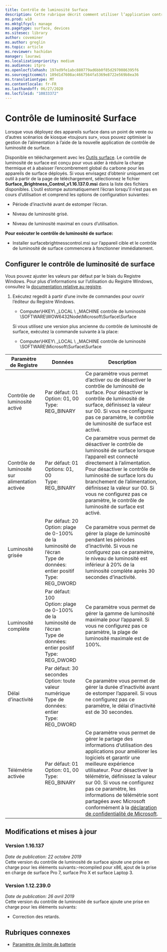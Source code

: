 ```yaml
---
title: Contrôle de luminosité Surface
description: Cette rubrique décrit comment utiliser l’application contrôle de luminosité de surface pour gérer la luminosité de l’affichage dans les scénarios de point de vente et Kiosk.
ms.prod: w10
ms.mktglfcycl: manage
ms.pagetype: surface, devices
ms.sitesec: library
author: coveminer
ms.author: greglin
ms.topic: article
ms.reviewer: hachidan
manager: laurawi
ms.localizationpriority: medium
ms.audience: itpro
ms.openlocfilehash: 197ed9fe1abc880779ad6bb0f85d2970086395f6
ms.sourcegitcommit: 109d1d7608ac4667564fa5369e8722e569b8ea36
ms.translationtype: MT
ms.contentlocale: fr-FR
ms.lasthandoff: 06/27/2020
ms.locfileid: "10833372"
---
```

# Contrôle de luminosité Surface

Lorsque vous déployez des appareils surface dans un point de vente ou d’autres scénarios de kiosque «toujours sur», vous pouvez optimiser la gestion de l’alimentation à l’aide de la nouvelle application de contrôle de luminosité de surface.

Disponible en téléchargement avec les [Outils surface](https://www.microsoft.com/download/details.aspx?id=46703).
Le contrôle de luminosité de surface est conçu pour vous aider à réduire la charge thermique et à abaisser l’encombrement global du carbone pour les appareils de surface déployés.
Si vous envisagez d’obtenir uniquement cet outil à partir de la page de téléchargement, sélectionnez le fichier **Surface_Brightness_Control_v1.16.137.0.msi** dans la liste des fichiers disponibles.
L’outil estompe automatiquement l’écran lorsqu’il n’est pas en cours d’utilisation et comprend les options de configuration suivantes:

- Période d’inactivité avant de estomper l’écran.

- Niveau de luminosité grisé.

- Niveau de luminosité maximal en cours d’utilisation.

**Pour exécuter le contrôle de luminosité de surface:**

- Installer surfacebrightnesscontrol.msi sur l’appareil cible et le contrôle de luminosité de surface commencera à fonctionner immédiatement.

## Configurer le contrôle de luminosité de surface

Vous pouvez ajuster les valeurs par défaut par le biais du Registre Windows. Pour plus d’informations sur l’utilisation du Registre Windows, consultez la [documentation relative au registre](https://docs.microsoft.com/windows/desktop/sysinfo/registry).

1.  Exécutez regedit à partir d’une invite de commandes pour ouvrir l’éditeur du Registre Windows.
    
      - Computer\HKEY\ _LOCAL \ _MACHINE contrôle de luminosité \SOFTWARE\WOW6432Node\Microsoft\Surface\Surface 
    
    Si vous utilisez une version plus ancienne du contrôle de luminosité de surface, exécutez la commande suivante à la place:
    
      - Computer\HKEY\ _LOCAL \ _MACHINE contrôle de luminosité \SOFTWARE\Microsoft\Surface\Surface


| Paramètre de Registre | Données| Description  
|-----------|------------|---------------
| Contrôle de luminosité activé  |  Par défaut: 01  <br> Option: 01, 00 <br> Type: REG_BINARY |  Ce paramètre vous permet d’activer ou de désactiver le contrôle de luminosité de surface. Pour désactiver le contrôle de luminosité de surface, définissez la valeur sur 00. Si vous ne configurez pas ce paramètre, le contrôle de luminosité de surface est activé. |
| Contrôle de luminosité sur alimentation activée| Par défaut: 01 <br> Options: 01, 00 <br> Type: REG_BINARY | Ce paramètre vous permet de désactiver le contrôle de luminosité de surface lorsque l’appareil est connecté directement à l’alimentation. Pour désactiver le contrôle de luminosité de surface lors du branchement de l’alimentation, définissez la valeur sur 00. Si vous ne configurez pas ce paramètre, le contrôle de luminosité de surface est activé. |
| Luminosité grisée   | Par défaut: 20  <br>Option: plage de 0-100% de la luminosité de l’écran <br> Type de données: entier positif <br> Type: REG_DWORD | Ce paramètre vous permet de gérer la plage de luminosité pendant les périodes d’inactivité. Si vous ne configurez pas ce paramètre, le niveau de luminosité est inférieur à 20% de la luminosité complète après 30 secondes d’inactivité. |
Luminosité complète   | Par défaut: 100  <br>Option: plage de 0-100% de la luminosité de l’écran <br> Type de données: entier positif <br> Type: REG_DWORD  | Ce paramètre vous permet de gérer la gamme de luminosité maximale pour l’appareil. Si vous ne configurez pas ce paramètre, la plage de luminosité maximale est de 100%.|  
| Délai d’inactivité| Par défaut: 30 secondes <br>Option: toute valeur numérique  <br>Type de données: entier  <br> Type: REG_DWORD | Ce paramètre vous permet de gérer la durée d’inactivité avant de estomper l’appareil. Si vous ne configurez pas ce paramètre, le délai d’inactivité est de 30 secondes.|
| Télémétrie activée | Par défaut: 01 <br>Option: 01, 00 <br> Type: REG_BINARY  | Ce paramètre vous permet de gérer le partage des informations d’utilisation des applications pour améliorer les logiciels et garantir une meilleure expérience utilisateur. Pour désactiver la télémétrie, définissez la valeur sur 00. Si vous ne configurez pas ce paramètre, les informations de télémétrie sont partagées avec Microsoft conformément à la [déclaration de confidentialité de Microsoft](https://privacy.microsoft.com/privacystatement). |

## Modifications et mises à jour

### Version 1.16.137<br>
*Date de publication: 22 octobre 2019*<br>
Cette version du contrôle de luminosité de surface ajoute une prise en charge pour les éléments suivants:-recompiled pour x86, ajout de la prise en charge de surface Pro 7, surface Pro X et surface Laptop 3. 

### Version 1.12.239.0
*Date de publication: 26 avril 2019*<br>
Cette version du contrôle de luminosité de surface ajoute une prise en charge pour les éléments suivants:
- Correction des retards.


## Rubriques connexes

- [Paramètre de limite de batterie](battery-limit.md)
